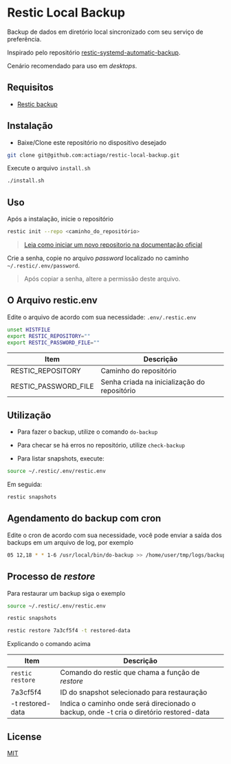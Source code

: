 # Restic Local Backup

Backup de dados em diretório local sincronizado com seu serviço de preferência.

Inspirado pelo repositório [restic-systemd-automatic-backup](https://github.com/erikw/restic-systemd-automatic-backup).

Cenário recomendado para uso em _desktops_.

## Requisitos

* [Restic backup](https://restic.net/)

## Instalação

* Baixe/Clone este repositório no dispositivo desejado

```bash
git clone git@github.com:actiago/restic-local-backup.git
```

Execute o arquivo ```install.sh```

```bash
./install.sh
```

## Uso

Após a instalação, inicie o repositório

```bash
restic init --repo <caminho_do_repositório>
```

> [Leia como iniciar um novo repositorio na documentação oficial](https://restic.readthedocs.io/en/latest/030_preparing_a_new_repo.html)

Crie a senha, copie no arquivo _password_ localizado no caminho ```~/.restic/.env/password```.

> Após copiar a senha, altere a permissão deste arquivo.

## O Arquivo restic.env

Edite o arquivo de acordo com sua necessidade: ```.env/.restic.env```

```bash
unset HISTFILE
export RESTIC_REPOSITORY=""
export RESTIC_PASSWORD_FILE=""
```

Item | Descrição
--- | ---
| RESTIC_REPOSITORY | Caminho do repositório
| RESTIC_PASSWORD_FILE | Senha criada na inicialização do repositório

## Utilização

- Para fazer o backup, utilize o comando ```do-backup```

- Para checar se há erros no repositório, utilize ```check-backup```

- Para listar snapshots, execute:

```bash
source ~/.restic/.env/restic.env
```

Em seguida:

```bash
restic snapshots
```

## Agendamento do backup com cron

Edite o cron de acordo com sua necessidade, você pode enviar a saída dos backups em um arquivo de log, por exemplo

```bash
05 12,18 * * 1-6 /usr/local/bin/do-backup >> /home/user/tmp/logs/backup.log
```

## Processo de _restore_

Para restaurar um backup siga o exemplo

```bash
source ~/.restic/.env/restic.env
```

```bash
restic snapshots
```

```bash
restic restore 7a3cf5f4 -t restored-data
```

Explicando o comando acima

Item | Descrição
--- | ---
| ```restic restore``` | Comando do restic que chama a função de _restore_
| 7a3cf5f4 | ID do snapshot selecionado para restauração
| -t restored-data | Indica o caminho onde será direcionado o backup, onde -t cria o diretório restored-data

## License

[MIT](./LICENCE.md)
